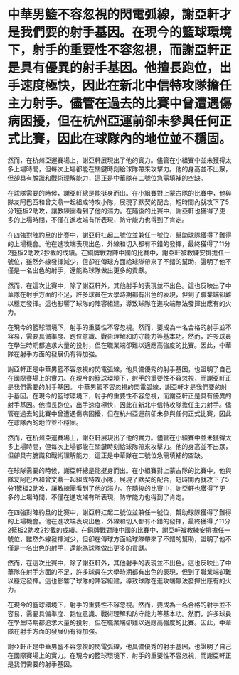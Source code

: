 # 中華男籃不容忽視的閃電弧線，謝亞軒才是我們要的射手基因。在現今的籃球環境下，射手的重要性不容忽視，而謝亞軒正是具有優異的射手基因。他擅長跑位，出手速度極快，因此在新北中信特攻隊擔任主力射手。儘管在過去的比賽中曾遭遇傷病困擾，但在杭州亞運前卻未參與任何正式比賽，因此在球隊內的地位並不穩固。

然而，在杭州亞運賽場上，謝亞軒展現出了他的實力。儘管在小組賽中並未獲得太多上場時間，但每次上場都能在關鍵時刻給球隊帶來攻擊力。他的身高並不出眾，但卻具有膽識和戰術理解能力，這正是中華隊在二號位急需填補的空缺。

在球隊需要的時候，謝亞軒總是能挺身而出。在小組賽對上蒙古隊的比賽中，他與隊友阿巴西和曾文鼎一起組成特攻小隊，展現了默契的配合，短時間內就攻下了5分1籃板2助攻，讓教練團看到了他的潛力。在隨後的比賽中，謝亞軒也獲得了更多的上場時間，不僅在進攻端有所表現，防守能力也得到了肯定。

在四強對陣約旦的比賽中，謝亞軒扛起二號位並兼任一號位，幫助球隊獲得了難得的上場機會。他在進攻端表現出色，外線和切入都有不錯的發揮，最終獲得了11分2籃板2助攻2抄截的成績。在銅牌戰對陣中國的比賽中，謝亞軒被教練安排擔任一號位，雖然外線發揮減少，但卻在傳球方面給球隊帶來了不錯的幫助，證明了他不僅是一名出色的射手，還能為球隊做出更多的貢獻。

然而，在這次比賽中，除了謝亞軒外，其他射手的表現並不出色。這也反映出了中華隊在射手方面的不足，許多球員在大學時期都有出色的表現，但到了職業端卻難以穩定發揮。這也影響了球隊的陣容組建，導致球隊在進攻端無法發揮出應有的火力。

在現今的籃球環境下，射手的重要性不容忽視。然而，要成為一名合格的射手並不容易，需要具備準度、跑位意識、戰術理解和防守能力等基本功。然而，許多球員在學生時期都追求大量的投射，但在職業端卻難以適應高強度的比賽。因此，中華隊在射手方面的發展仍有待加強。

謝亞軒正是中華男籃不容忽視的閃電弧線，他具備優秀的射手基因，也證明了自己在國際賽場上的實力。在現今的籃球環境下，射手的重要性不容忽視，而謝亞軒正是我們需要的射手基因。 
 中華男籃不容忽視的閃電弧線，謝亞軒才是我們要的射手基因。在現今的籃球環境下，射手的重要性不容忽視，而謝亞軒正是具有優異的射手基因。他擅長跑位，出手速度極快，因此在新北中信特攻隊擔任主力射手。儘管在過去的比賽中曾遭遇傷病困擾，但在杭州亞運前卻未參與任何正式比賽，因此在球隊內的地位並不穩固。

然而，在杭州亞運賽場上，謝亞軒展現出了他的實力。儘管在小組賽中並未獲得太多上場時間，但每次上場都能在關鍵時刻給球隊帶來攻擊力。他的身高並不出眾，但卻具有膽識和戰術理解能力，這正是中華隊在二號位急需填補的空缺。

在球隊需要的時候，謝亞軒總是能挺身而出。在小組賽對上蒙古隊的比賽中，他與隊友阿巴西和曾文鼎一起組成特攻小隊，展現了默契的配合，短時間內就攻下了5分1籃板2助攻，讓教練團看到了他的潛力。在隨後的比賽中，謝亞軒也獲得了更多的上場時間，不僅在進攻端有所表現，防守能力也得到了肯定。

在四強對陣約旦的比賽中，謝亞軒扛起二號位並兼任一號位，幫助球隊獲得了難得的上場機會。他在進攻端表現出色，外線和切入都有不錯的發揮，最終獲得了11分2籃板2助攻2抄截的成績。在銅牌戰對陣中國的比賽中，謝亞軒被教練安排擔任一號位，雖然外線發揮減少，但卻在傳球方面給球隊帶來了不錯的幫助，證明了他不僅是一名出色的射手，還能為球隊做出更多的貢獻。

然而，在這次比賽中，除了謝亞軒外，其他射手的表現並不出色。這也反映出了中華隊在射手方面的不足，許多球員在大學時期都有出色的表現，但到了職業端卻難以穩定發揮。這也影響了球隊的陣容組建，導致球隊在進攻端無法發揮出應有的火力。

在現今的籃球環境下，射手的重要性不容忽視。然而，要成為一名合格的射手並不容易，需要具備準度、跑位意識、戰術理解和防守能力等基本功。然而，許多球員在學生時期都追求大量的投射，但在職業端卻難以適應高強度的比賽。因此，中華隊在射手方面的發展仍有待加強。

謝亞軒正是中華男籃不容忽視的閃電弧線，他具備優秀的射手基因，也證明了自己在國際賽場上的實力。在現今的籃球環境下，射手的重要性不容忽視，而謝亞軒正是我們需要的射手基因。
